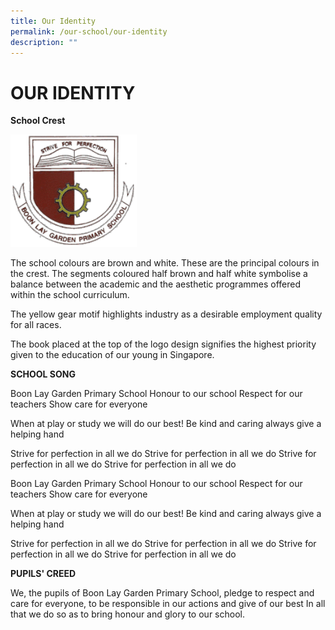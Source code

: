 ```yaml
---
title: Our Identity
permalink: /our-school/our-identity
description: ""
---
```


# OUR IDENTITY

**School Crest**


<img src="/images/crest.gif" 
     style="width:40%">

The school colours are brown and white. These are the principal colours in the crest. The segments coloured half brown and half white symbolise a balance between the academic and the aesthetic programmes offered within the school curriculum.

The yellow gear motif highlights industry as a desirable employment quality for all races.

The book placed at the top of the logo design signifies the highest priority given to the education of our young in Singapore.

**SCHOOL SONG**

Boon Lay Garden Primary School
Honour to our school
Respect for our teachers
Show care for everyone

When at play or study we will do our best!
Be kind and caring always give a helping hand

Strive for perfection in all we do
Strive for perfection in all we do
Strive for perfection in all we do
Strive for perfection in all we do

Boon Lay Garden Primary School
Honour to our school
Respect for our teachers
Show care for everyone

When at play or study we will do our best! 
Be kind and caring always give a helping hand

Strive for perfection in all we do
Strive for perfection in all we do
Strive for perfection in all we do
Strive for perfection in all we do

**PUPILS' CREED**

We, the pupils of Boon Lay Garden Primary School,
pledge to respect and care for everyone,
to be responsible in our actions and
give of our best In all that we do so as to bring honour and glory to our school.